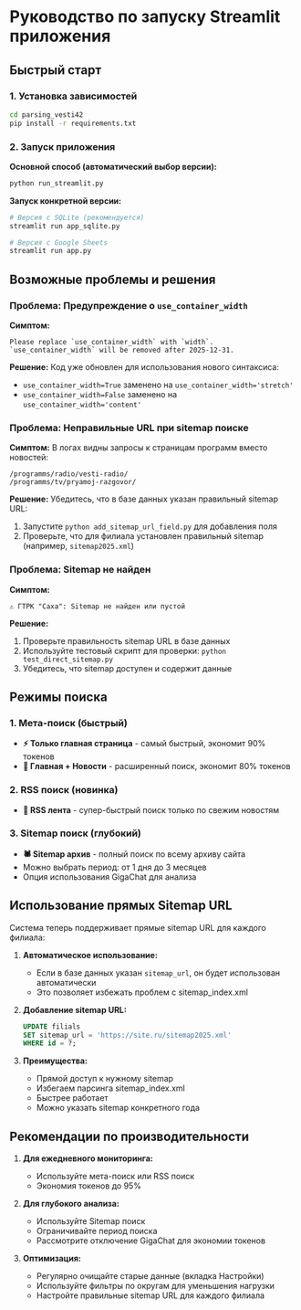 # Руководство по запуску Streamlit приложения

## Быстрый старт

### 1. Установка зависимостей

```bash
cd parsing_vesti42
pip install -r requirements.txt
```

### 2. Запуск приложения

**Основной способ (автоматический выбор версии):**
```bash
python run_streamlit.py
```

**Запуск конкретной версии:**
```bash
# Версия с SQLite (рекомендуется)
streamlit run app_sqlite.py

# Версия с Google Sheets
streamlit run app.py
```

## Возможные проблемы и решения

### Проблема: Предупреждение о `use_container_width`

**Симптом:**
```
Please replace `use_container_width` with `width`.
`use_container_width` will be removed after 2025-12-31.
```

**Решение:**
Код уже обновлен для использования нового синтаксиса:
- `use_container_width=True` заменено на `use_container_width='stretch'`
- `use_container_width=False` заменено на `use_container_width='content'`

### Проблема: Неправильные URL при sitemap поиске

**Симптом:**
В логах видны запросы к страницам программ вместо новостей:
```
/programms/radio/vesti-radio/
/programms/tv/pryamoj-razgovor/
```

**Решение:**
Убедитесь, что в базе данных указан правильный sitemap URL:
1. Запустите `python add_sitemap_url_field.py` для добавления поля
2. Проверьте, что для филиала установлен правильный sitemap (например, `sitemap2025.xml`)

### Проблема: Sitemap не найден

**Симптом:**
```
⚠️ ГТРК "Саха": Sitemap не найден или пустой
```

**Решение:**
1. Проверьте правильность sitemap URL в базе данных
2. Используйте тестовый скрипт для проверки: `python test_direct_sitemap.py`
3. Убедитесь, что sitemap доступен и содержит данные

## Режимы поиска

### 1. Мета-поиск (быстрый)
- **⚡ Только главная страница** - самый быстрый, экономит 90% токенов
- **📰 Главная + Новости** - расширенный поиск, экономит 80% токенов

### 2. RSS поиск (новинка)
- **📡 RSS лента** - супер-быстрый поиск только по свежим новостям

### 3. Sitemap поиск (глубокий)
- **🕷️ Sitemap архив** - полный поиск по всему архиву сайта
- Можно выбрать период: от 1 дня до 3 месяцев
- Опция использования GigaChat для анализа

## Использование прямых Sitemap URL

Система теперь поддерживает прямые sitemap URL для каждого филиала:

1. **Автоматическое использование:**
   - Если в базе данных указан `sitemap_url`, он будет использован автоматически
   - Это позволяет избежать проблем с sitemap_index.xml

2. **Добавление sitemap URL:**
   ```sql
   UPDATE filials 
   SET sitemap_url = 'https://site.ru/sitemap2025.xml'
   WHERE id = ?;
   ```

3. **Преимущества:**
   - Прямой доступ к нужному sitemap
   - Избегаем парсинга sitemap_index.xml
   - Быстрее работает
   - Можно указать sitemap конкретного года

## Рекомендации по производительности

1. **Для ежедневного мониторинга:**
   - Используйте мета-поиск или RSS поиск
   - Экономия токенов до 95%

2. **Для глубокого анализа:**
   - Используйте Sitemap поиск
   - Ограничивайте период поиска
   - Рассмотрите отключение GigaChat для экономии токенов

3. **Оптимизация:**
   - Регулярно очищайте старые данные (вкладка Настройки)
   - Используйте фильтры по округам для уменьшения нагрузки
   - Настройте правильные sitemap URL для каждого филиала
